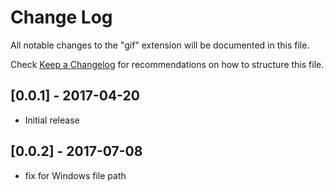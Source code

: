 # Change Log
All notable changes to the "gif" extension will be documented in this file.

Check [Keep a Changelog](http://keepachangelog.com/) for recommendations on how to structure this file.

## [0.0.1] - 2017-04-20
- Initial release

## [0.0.2] - 2017-07-08
- fix for Windows file path